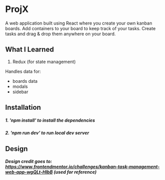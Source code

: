 # ProjX

A web application built using React where you create your own kanban boards. Add containers to your board to keep track of your tasks. Create tasks and drag & drop them anywhere on your board.

## What I Learned

1. Redux (for state management)

Handles data for:
  - boards data
  - modals
  - sidebar

## Installation

##### 1. 'npm install' to install the dependencies
##### 2. 'npm run dev' to run local dev server

## Design

##### Design credit goes to: https://www.frontendmentor.io/challenges/kanban-task-management-web-app-wgQLt-HlbB (used for reference)

## 
